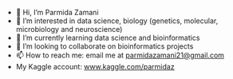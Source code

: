 - 👋 Hi, I’m Parmida Zamani 
- 👀 I’m interested in data science, biology (genetics, molecular, microbiology and neuroscience)
- 🌱 I’m currently learning data science and bioinformatics
- 💞️ I’m looking to collaborate on bioinformatics projects
- 📫 How to reach me: email me at parmidazamani21@gmail.com
- My Kaggle account: www.kaggle.com/parmidaz

<!---
parmidazamani/parmidazamani is a ✨ special ✨ repository because its `README.md` (this file) appears on your GitHub profile.
You can click the Preview link to take a look at your changes.
--->

